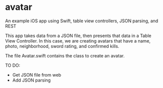 # avatar
An example iOS app using Swift, table view controllers, JSON parsing, and REST

This app takes data from a JSON file, then presents that data in a Table View Controller. In this case, we are creating avatars that have a name, photo, neighborhood, sword rating, and confirmed kills. 

The file Avatar.swift contains the class to create an avatar.

TO DO:
* Get JSON file from web
* Add JSON parsing
